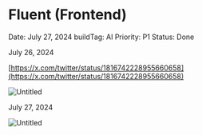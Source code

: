 # Fluent (Frontend)

Date: July 27, 2024
buildTag: AI
Priority: P1
Status: Done

July 26, 2024 

[https://x.com/twitter/status/1816742228955660658](https://x.com/twitter/status/1816742228955660658)

![Untitled](Fluent%20(Frontend)%20927051b83f524a22bda45a8558fb42b6/Untitled.png)

July 27, 2024 

![Untitled](Fluent%20(Frontend)%20927051b83f524a22bda45a8558fb42b6/Untitled%201.png)